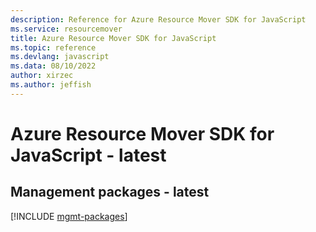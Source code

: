 ```yaml
---
description: Reference for Azure Resource Mover SDK for JavaScript
ms.service: resourcemover
title: Azure Resource Mover SDK for JavaScript
ms.topic: reference
ms.devlang: javascript
ms.data: 08/10/2022
author: xirzec
ms.author: jeffish
---
```

# Azure Resource Mover SDK for JavaScript - latest

## Management packages - latest
[!INCLUDE [mgmt-packages](resource-mover-mgmt-index.md)]